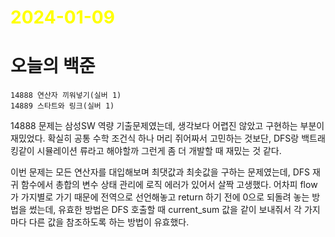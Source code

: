 # <span style="color:yellow">2024-01-09</span>

# 오늘의 백준
```level22
14888 연산자 끼워넣기(실버 1)
14889 스타트와 링크(실버 1)
```

14888 문제는 삼성SW 역량 기출문제였는데, 생각보다 어렵진 않았고 구현하는 부분이 재밌었다.
확실히 공통 수학 조건식 하나 머리 쥐어짜서 고민하는 것보단, DFS랑 백트래킹같이 시뮬레이션 류라고 해야할까 그런게 좀 더 개발할 때 재밌는 것 같다.

이번 문제는 모든 연산자를 대입해보며 최댓값과 최솟값을 구하는 문제였는데, DFS 재귀 함수에서 총합의 변수 상태 관리에 로직 에러가 있어서 살짝 고생했다.
어차피 flow가 가지별로 가기 때문에 전역으로 선언해놓고 return 하기 전에 0으로 되돌려 놓는 방법을 썼는데, 유효한 방법은 DFS 호출할 때 current_sum 값을 같이 보내줘서 각 가지마다 다른 값을 참조하도록 하는 방법이 유효했다.

